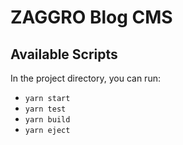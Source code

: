# ZAGGRO Blog CMS
## Available Scripts

In the project directory, you can run:

- `yarn start`
- `yarn test`
- `yarn build`
- `yarn eject`

